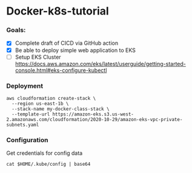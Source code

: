 # Docker-k8s-tutorial

### Goals:

- [x] Complete draft of CICD via GitHub action
- [x] Be able to deploy simple web application to EKS
- [ ] Setup EKS Cluster https://docs.aws.amazon.com/eks/latest/userguide/getting-started-console.html#eks-configure-kubectl

### Deployment

```shell
aws cloudformation create-stack \
  --region us-east-1b \
  --stack-name my-docker-class-stack \
  --template-url https://amazon-eks.s3.us-west-2.amazonaws.com/cloudformation/2020-10-29/amazon-eks-vpc-private-subnets.yaml
```
### Configuration
Get credentials for config data 

```
cat $HOME/.kube/config | base64
```
